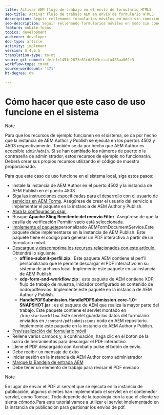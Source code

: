 ```yaml
---
title: Activar AEM flujo de trabajo en el envío de formulario HTML5
seo-title: Activar flujo de trabajo AEM en envío de formulario HTML5
description: Seguir rellenando formularios móviles en modo sin conexión y enviar formularios móviles para activar AEM flujo de trabajo
seo-description: Seguir rellenando formularios móviles en modo sin conexión y enviar formularios móviles para activar AEM flujo de trabajo
feature: mobile-forms
topics: development
audience: developer
doc-type: article
activity: implement
version: 6.4,6.5
translation-type: tm+mt
source-git-commit: defefc1451e2873e81cd81e3cccafa438aa062e3
workflow-type: tm+mt
source-wordcount: '471'
ht-degree: 0%

---
```



# Cómo hacer que este caso de uso funcione en el sistema

>[!NOTE]
>
>Para que los recursos de ejemplo funcionen en el sistema, se da por hecho que la instancia de AEM Author y Publish se ejecuta en los puertos 4502 y 4503 respectivamente. También se da por hecho que AEM Author es accesible `admin`/`admin`. Si se han cambiado los números de puerto o la contraseña de administrador, estos recursos de ejemplo no funcionarán. Deberá crear sus propios recursos utilizando el código de muestra proporcionado.

Para que este caso de uso funcione en el sistema local, siga estos pasos:

* Instale la instancia de AEM Author en el puerto 4502 y la instancia de AEM Publish en el puerto 4503
* [Siga las instrucciones especificadas para el desarrollo con el usuario de servicios en AEM Forms](https://docs.adobe.com/content/help/en/experience-manager-learn/forms/adaptive-forms/service-user-tutorial-develop.html). Asegúrese de crear el usuario del servicio e implementar el paquete en la instancia de AEM Author y Publish.
* [Abra la configuración osgi ](http://localhost:4503/system/console/configMgr).
* Busque **Apache Sling Remitente del reenvío Filter**. Asegúrese de que la casilla de verificación Permitir vacío está seleccionada.
* [Implemente el paquete](/help/forms/assets/common-osgi-bundles/AEMFormsDocumentServices.core-1.0-SNAPSHOT.jar)personalizado AEMFormDocumentService.Este paquete debe implementarse en la instancia de AEM Publish. Este paquete tiene el código para generar un PDF interactivo a partir de un formulario móvil.
* [Descargue y descomprima los recursos relacionados con este artículo.](assets/offline-pdf-submission-assets.zip) Obtendrá lo siguiente
   * **offline-submit-perfil.zip** : Este paquete AEM contiene el perfil personalizado que le permite descargar el PDF interactivo en su sistema de archivos local. Implemente este paquete en su instancia de AEM Publish.
   * **xdp-form-and-workflow.zip** : este paquete de AEM contiene XDP, flujo de trabajo de muestra, iniciador configurado en contenido de nodo/pdfenvíos. Implemente este paquete en la instancia de AEM Author y Publish.
   * **HandlePDFSubmission.HandlePDFSubmission.core-1.0-SNAPSHOT.jar** : es el paquete de AEM que realiza la mayor parte del trabajo. Este paquete contiene el servlet montado en `/bin/startworkflow`. Este servlet guarda los datos del formulario enviados en `/content/pdfsubmissions` nodo en AEM repositorio. Implemente este paquete en la instancia de AEM Author y Publish.
* [Previsualización del formulario móvil](http://localhost:4503/content/dam/formsanddocuments/testsubmision.xdp/jcr:content)
* Rellene varios campos y, a continuación, haga clic en el botón de la barra de herramientas para descargar el PDF interactivo.
* Llene el PDF descargado con Acrobat y pulse el botón de envío.
* Debe recibir un mensaje de éxito
* Iniciar sesión en la instancia de AEM Author como administrador
* [Marque la Bandeja de entrada AEM](http://localhost:4502/aem/inbox)
* Debe tener un elemento de trabajo para revisar el PDF enviado

>[!NOTE]
>
>En lugar de enviar el PDF al servlet que se ejecuta en la instancia de publicación, algunos clientes han implementado el servlet en el contenedor servlet, como Tomcat. Todo depende de la topología con la que el cliente se sienta cómodo.Para este tutorial vamos a utilizar el servlet implementado en la instancia de publicación para gestionar los envíos de pdf.

